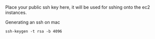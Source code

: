 Place your public ssh key here, it will be used for sshing onto the ec2 instances.

Generating an ssh on mac
```
ssh-keygen -t rsa -b 4096
```
